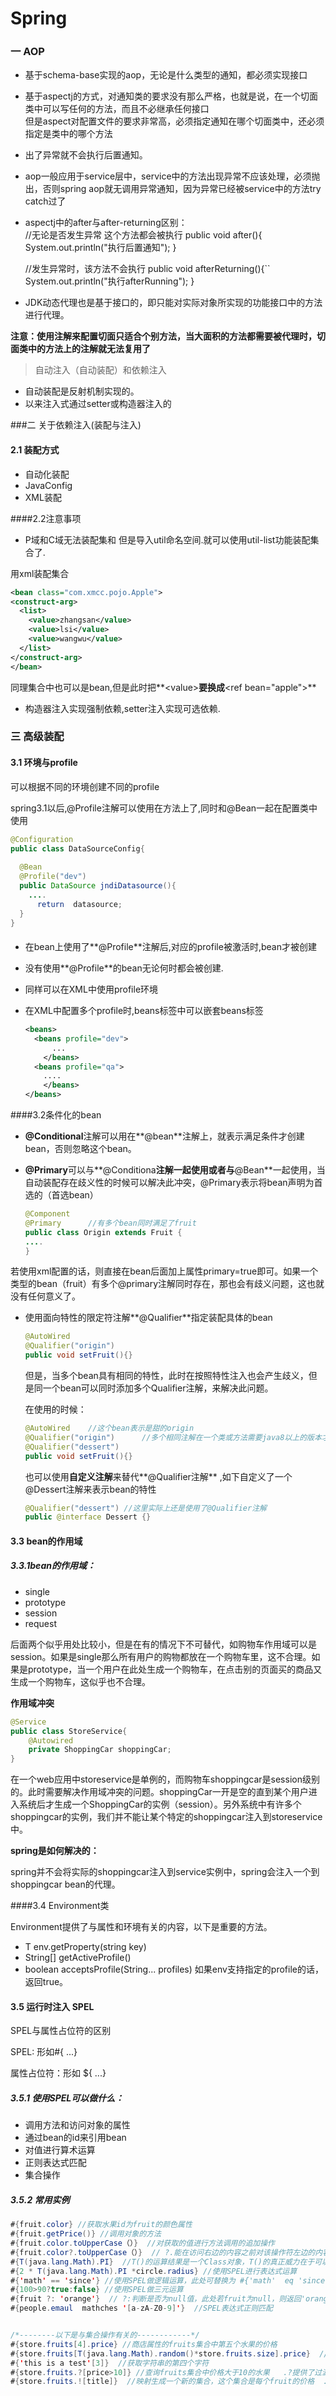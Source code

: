 # Spring





### 一  AOP

- 基于schema-base实现的aop，无论是什么类型的通知，都必须实现接口     
- 基于aspectj的方式，对通知类的要求没有那么严格，也就是说，在一个切面类中可以写任何的方法，而且不必继承任何接口<br>但是aspect对配置文件的要求非常高，必须指定通知在哪个切面类中，还必须指定是类中的哪个方法
- 出了异常就不会执行后置通知。
- aop一般应用于service层中，service中的方法出现异常不应该处理，必须抛出，否则spring aop就无调用异常通知，因为异常已经被service中的方法try catch过了   
- aspectj中的after与after-returning区别： 
   ​     
   //无论是否发生异常 这个方法都会被执行
   	public void  after(){
   	    System.out.println("执行后置通知");
   	}
   	
   	//发生异常时，该方法不会执行
   	public void afterReturning(){``
   	    System.out.println("执行afterRunning");
   	}

- JDK动态代理也是基于接口的，即只能对实际对象所实现的功能接口中的方法进行代理。

**注意：使用注解来配置切面只适合个别方法，当大面积的方法都需要被代理时，切面类中的方法上的注解就无法复用了**


> 自动注入（自动装配）和依赖注入      

- 自动装配是反射机制实现的。
- 以来注入式通过setter或构造器注入的



###二  关于依赖注入(装配与注入)

#### 2.1 装配方式

* 自动化装配
* JavaConfig
* XML装配

####2.2注意事项

* P域和C域无法装配集和 但是导入util命名空间.就可以使用util-list功能装配集合了.

用xml装配集合

```xml
<bean class="com.xmcc.pojo.Apple">
<construct-arg>
  <list>
  	<value>zhangsan</value>
    <value>lsi</value>
    <value>wangwu</value>
  </list>
</construct-arg>
</bean>
```

同理集合中也可以是bean,但是此时把**\<value>**要换成**\<ref bean="apple">**

* 构造器注入实现强制依赖,setter注入实现可选依赖.

### 三  高级装配

#### 3.1 环境与profile

可以根据不同的环境创建不同的profile

spring3.1以后,@Profile注解可以使用在方法上了,同时和@Bean一起在配置类中使用

```java
@Configuration
public class DataSourceConfig{
  
  @Bean
  @Profile("dev")
  public DataSource jndiDatasource(){
    ....
      return  datasource;
  }
}
```

#### 

* 在bean上使用了**@Profile**注解后,对应的profile被激活时,bean才被创建

* 没有使用**@Profile**的bean无论何时都会被创建.

* 同样可以在XML中使用profile环境

* 在XML中配置多个profile时,beans标签中可以嵌套beans标签

  ```xml
  <beans>
  	<beans profile="dev">
        ...
      </beans>
   	<beans profile="qa">
      ....  
      </beans>
  </beans>
  ```

  

####3.2条件化的bean

* **@Conditional**注解可以用在**@bean**注解上，就表示满足条件才创建bean，否则忽略这个bean。

* **@Primary**可以与**@Conditiona**注解一起使用或者与**@Bean**一起使用，当自动装配存在歧义性的时候可以解决此冲突，@Primary表示将bean声明为首选的（首选bean）

  ```java
  @Component
  @Primary		//有多个bean同时满足了fruit
  public class Origin extends Fruit {
  ....
  }
  ```

若使用xml配置的话，则直接在bean后面加上属性primary=true即可。如果一个类型的bean（fruit）有多个@primary注解同时存在，那也会有歧义问题，这也就没有任何意义了。

* 使用面向特性的限定符注解**@Qualifier**指定装配具体的bean

  ```java
  @AutoWired
  @Qualifier("origin")
  public void setFruit(){}
  ```

  但是，当多个bean具有相同的特性，此时在按照特性注入也会产生歧义，但是同一个bean可以同时添加多个Qualifier注解，来解决此问题。

  在使用的时候：

  ```java
  @AutoWired	//这个bean表示是甜的origin
  @Qualifier("origin")		//多个相同注解在一个类或方法需要java8以上的版本才能支持，但恰码头是此注解上加了@repeatable 所以次数也是不可取的
  @Qualifier("dessert")
  public void setFruit(){}
  ```

  也可以使用**自定义注解**来替代**@Qualifier注解** ,如下自定义了一个@Dessert注解来表示bean的特性

  ```java
  @Qualifier("dessert")	//这里实际上还是使用了@Qualifier注解
  public @interface Dessert {}
  ```

#### 3.3 bean的作用域

##### 3.3.1bean的作用域：

* single
* prototype
* session
* request

后面两个似乎用处比较小，但是在有的情况下不可替代，如购物车作用域可以是session。如果是single那么所有用户的购物都放在一个购物车里，这不合理。如果是prototype，当一个用户在此处生成一个购物车，在点击别的页面买的商品又生成一个购物车，这似乎也不合理。

**作用域冲突**

```java
@Service
public class StoreService{
    @Autowired
    private ShoppingCar shoppingCar;
}
```

在一个web应用中storeservice是单例的，而购物车shoppingcar是session级别的。此时需要解决作用域冲突的问题。shoppingCar一开是空的直到某个用户进入系统后才生成一个ShoppingCar的实例（session）。另外系统中有许多个shoppingcar的实例，我们并不能让某个特定的shoppingcar注入到storeservice中。

**spring是如何解决的：**

spring并不会将实际的shoppingcar注入到service实例中，spring会注入一个到shoppingcar bean的代理。

####3.4 Environment类

Environment提供了与属性和环境有关的内容，以下是重要的方法。

*  T env.getProperty(string key)
* String[] getActiveProfile()
* boolean acceptsProfile(String... profiles)  如果env支持指定的profile的话，返回true。

#### 3.5 运行时注入 SPEL

SPEL与属性占位符的区别

SPEL: 形如#{ ...}

属性占位符：形如 ${ ...}

##### 3.5.1 **使用SPEL可以做什么：**

* 调用方法和访问对象的属性
* 通过bean的id来引用bean
* 对值进行算术运算
* 正则表达式匹配
* 集合操作



##### 3.5.2 常用实例

```java
#{fruit.color} //获取水果id为fruit的颜色属性
#{fruit.getPrice()} //调用对象的方法
#{fruit.color.toUpperCase（）}  //对获取的值进行方法调用的追加操作
#{fruit.color?.toUpperCase（）}  // ?.能在访问右边的内容之前对该操作符左边的内容判空，如果为空则右边就不会被访问到，此时表达式的值就是null
#{T(java.lang.Math).PI}  //T()的运算结果是一个Class对象，T()的真正威力在于可以调用类的静态方法和静态属性，括号中是全限定类名。
#{2 * T(java.lang.Math).PI *circle.radius} //使用SPEL进行表达式运算
#{'math' == 'since'} //使用SPEL做逻辑运算，此处可替换为 #{'math'  eq 'since' },返回值是boolan
#{100>90?true:false} //使用SPEL做三元运算
#{fruit ?: 'orange'}  // ?:判断是否为null值，此处若fruit为null，则返回'orange'
#{people.emaul  mathches '[a-zA-Z0-9]'}  //SPEL表达式正则匹配


/*--------以下是与集合操作有关的------------*/
#{store.fruits[4].price} //商店属性的fruits集合中第五个水果的价格
#{store.fruits[T(java.lang.Math).random()*store.fruits.size].price}  //同上，从fruits集合中随机取出一个水果，查看价格
#{'this is a test'[3]}  //获取字符串的第四个字符
#{store.fruits.?[price>10]} //查询fruits集合中价格大于10的水果   .?提供了过滤查询集合的效果
#{store.fruits.![title]}  //映射生成一个新的集合，这个集合是每个fruit的价格  .!映射结果集

```

